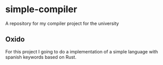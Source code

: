 # simple-compiler
A repository for my compiler project for the university

## Oxido
For this project I going to do a implementation of a simple language with spanish keywords based on Rust.

